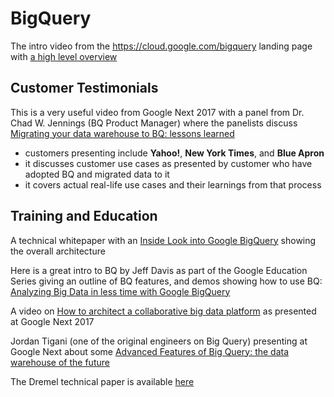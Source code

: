 # BigQuery

The intro video from the <https://cloud.google.com/bigquery> landing page with [a high level overview](https://youtu.be/eyBK9nj-7AA)

## Customer Testimonials

This is a very useful video from Google Next 2017  with a panel from Dr. Chad W. Jennings (BQ Product Manager) where
the panelists discuss [Migrating your data warehouse to BQ: lessons learned](https://youtu.be/TLpfGaYWshw)
- customers presenting include **Yahoo!**, **New York Times**, and **Blue Apron**
- it discusses customer use cases as presented by customer who have adopted BQ and migrated data to it
- it covers actual real-life use cases and their learnings from that process


## Training and Education

A technical whitepaper with an [Inside Look into Google BigQuery](https://cloud.google.com/files/BigQueryTechnicalWP.pdf) showing the overall architecture

Here is a great intro to BQ by Jeff Davis as part of the Google Education Series
giving an outline of BQ features, and demos showing how to use BQ: [Analyzing Big Data in less time with Google BigQuery](https://youtu.be/qqbYrQGSibQ)


A video on [How to architect a collaborative big data platform](https://youtu.be/pogLXF97K68) as presented at
Google Next 2017

Jordan Tigani (one of the original engineers on Big Query) presenting at Google Next
about some [Advanced Features of Big Query: the data warehouse of the future](https://youtu.be/UueWySREWvk)

The Dremel technical paper is available [here](https://static.googleusercontent.com/media/research.google.com/en//pubs/archive/36632.pdf)

